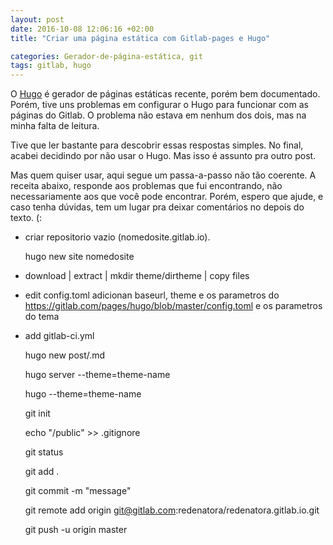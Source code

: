 ```yaml
---
layout: post
date: 2016-10-08 12:06:16 +02:00
title: "Criar uma página estática com Gitlab-pages e Hugo"

categories: Gerador-de-página-estática, git
tags: gitlab, hugo
---
```


O [Hugo](http://gohugo.io/) é gerador de páginas estáticas recente, porém 
bem documentado.
Porém, tive uns problemas em configurar o Hugo para funcionar com as páginas
do Gitlab. O problema não estava em nenhum dos dois, mas na minha falta de 
leitura.

Tive que ler bastante para descobrir essas respostas simples. No final, acabei
decidindo por não usar o Hugo. Mas isso é assunto pra outro post.

Mas quem quiser usar, aqui segue um passa-a-passo não tão coerente. A receita
abaixo, responde aos problemas que fui encontrando, não necessariamente aos
que você pode encontrar. Porém, espero que ajude, e caso tenha dúvidas, tem 
um lugar pra deixar comentários no depois do texto. (:

- criar repositorio vazio (nomedosite.gitlab.io).


	hugo new site nomedosite 


-  download | extract | mkdir theme/dirtheme | copy files
-  edit config.toml adicionan baseurl, theme e os parametros do https://gitlab.com/pages/hugo/blob/master/config.toml e os parametros do tema
-  add gitlab-ci.yml
	
	hugo new post/.md

	hugo server --theme=theme-name

	hugo --theme=theme-name

	git init

	echo "/public" >> .gitignore

	git status

	git add .

	git commit -m "message"

	git remote add origin git@gitlab.com:redenatora/redenatora.gitlab.io.git

	git push -u origin master
